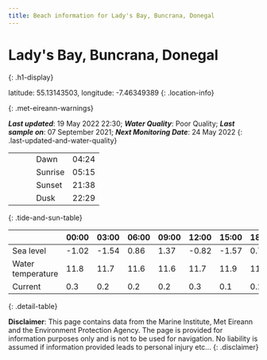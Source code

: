 ```yaml
---
title: Beach information for Lady's Bay, Buncrana, Donegal
---
```

# Lady's Bay, Buncrana, Donegal 
{: .h1-display}

latitude: 55.13143503, longitude: -7.46349389
{: .location-info}


{: .met-eireann-warnings}

___Last updated___: 19 May 2022 22:30; ___Water Quality___: Poor Quality;
___Last sample on___: 07 September 2021; ___Next Monitoring Date___: 24 May 2022
{: .last-updated-and-water-quality}

|   |   |   |   |   |
|---|---|---|---|---|
|   |   |   | Dawn  | 04:24 |
|   |   |   | Sunrise  | 05:15 |
|   |   |   | Sunset  | 21:38 |
|   |   |   | Dusk  | 22:29 |
{: .tide-and-sun-table}

<div></div>

| | 00:00 | 03:00 | 06:00 | 09:00 | 12:00 | 15:00 | 18:00 | 21:00 |
|---|---|---|---|---|---|---|---|---|
| Sea level | -1.02 | -1.54 | 0.86 | 1.37| -0.82 | -1.57 | 0.76 | 1.74 |
| Water temperature | 11.8 | 11.7 | 11.6 | 11.6 | 11.7 | 11.9 | 11.9 | 11.9 |
| Current | 0.3 | 0.2 | 0.2 | 0.2 | 0.3| 0.1 | 0.2 | 0.1 |
{: .detail-table}

__Disclaimer__: This page contains data from the Marine Institute,
Met Eireann and the Environment Protection Agency. The page is provided for
information purposes only and is not to be used for navigation. No liability
is assumed if information provided leads to personal injury etc...
{: .disclaimer}